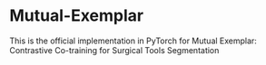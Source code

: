# Mutual-Exemplar
This is the official implementation in PyTorch for Mutual Exemplar: Contrastive Co-training for Surgical Tools Segmentation
